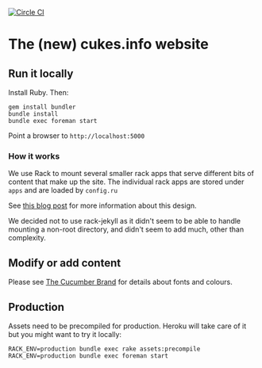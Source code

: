 [![Circle CI](https://circleci.com/gh/cucumber/website/tree/master.svg?style=svg)](https://circleci.com/gh/cucumber/website/tree/master)

# The (new) cukes.info website

## Run it locally

Install Ruby. Then:

    gem install bundler
    bundle install
    bundle exec foreman start

Point a browser to `http://localhost:5000`

### How it works

We use Rack to mount several smaller rack apps that serve different bits of content that make up the site. The individual rack apps are stored under `apps` and are loaded by `config.ru`

See [this blog post](http://mwmanning.com/2011/12/04/Jekyll-on-Heroku-Part-2.html) for more information about this design.

We decided not to use rack-jekyll as it didn't seem to be able to handle mounting a non-root directory, and didn't seem to add much, other than complexity.

## Modify or add content

Please see [The Cucumber Brand](https://github.com/cucumber-ltd/brand/blob/master/Cucumber_Brand_V1.0.pdf) for
details about fonts and colours.

## Production

Assets need to be precompiled for production. Heroku will take care of
it but you might want to try it locally:

    RACK_ENV=production bundle exec rake assets:precompile
    RACK_ENV=production bundle exec foreman start
